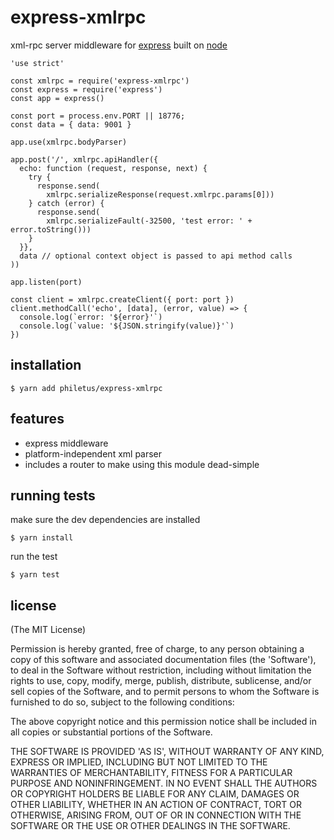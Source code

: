# express-xmlrpc

  xml-rpc server middleware for [express](http://expressjs.com/)
  built on [node](http://nodejs.org)

    'use strict'

    const xmlrpc = require('express-xmlrpc')
    const express = require('express')
    const app = express()

    const port = process.env.PORT || 18776;
    const data = { data: 9001 }

    app.use(xmlrpc.bodyParser) 

    app.post('/', xmlrpc.apiHandler({
      echo: function (request, response, next) {
        try {
          response.send(
            xmlrpc.serializeResponse(request.xmlrpc.params[0]))
        } catch (error) {
          response.send(
            xmlrpc.serializeFault(-32500, 'test error: ' + error.toString()))
        }
      }},
      data // optional context object is passed to api method calls
    ))

    app.listen(port)

    const client = xmlrpc.createClient({ port: port })
    client.methodCall('echo', [data], (error, value) => {
      console.log(`error: '${error}'`)
      console.log(`value: '${JSON.stringify(value)}'`)
    })


## installation

    $ yarn add philetus/express-xmlrpc


## features

  * express middleware
  * platform-independent xml parser
  * includes a router to make using this module dead-simple

## running tests

make sure the dev dependencies are installed

    $ yarn install

run the test

    $ yarn test

## license

(The MIT License)

Permission is hereby granted, free of charge, to any person obtaining
a copy of this software and associated documentation files (the
'Software'), to deal in the Software without restriction, including
without limitation the rights to use, copy, modify, merge, publish,
distribute, sublicense, and/or sell copies of the Software, and to
permit persons to whom the Software is furnished to do so, subject to
the following conditions:

The above copyright notice and this permission notice shall be
included in all copies or substantial portions of the Software.

THE SOFTWARE IS PROVIDED 'AS IS', WITHOUT WARRANTY OF ANY KIND,
EXPRESS OR IMPLIED, INCLUDING BUT NOT LIMITED TO THE WARRANTIES OF
MERCHANTABILITY, FITNESS FOR A PARTICULAR PURPOSE AND NONINFRINGEMENT.
IN NO EVENT SHALL THE AUTHORS OR COPYRIGHT HOLDERS BE LIABLE FOR ANY
CLAIM, DAMAGES OR OTHER LIABILITY, WHETHER IN AN ACTION OF CONTRACT,
TORT OR OTHERWISE, ARISING FROM, OUT OF OR IN CONNECTION WITH THE
SOFTWARE OR THE USE OR OTHER DEALINGS IN THE SOFTWARE.
